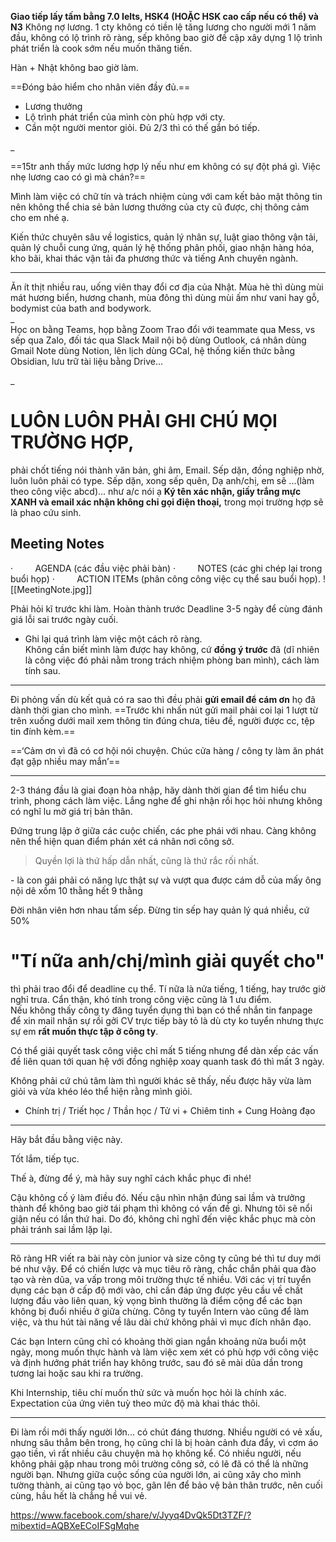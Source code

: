 **Giao tiếp lấy tấm bằng 7.0 Ielts, HSK4 (HOẶC HSK cao cấp nếu có thể) và N3**
Không nợ lương. 1 cty không có tiền lệ tăng lương cho người mới 1 năm đầu, không có lộ trình rõ ràng, sếp không bao giờ đề cập xây dựng 1 lộ trình phát triển là cook sớm nếu muốn thăng tiến.

Hàn + Nhật không bao giờ làm.

==Đóng bảo hiểm cho nhân viên đầy đủ.==
- Lương thưởng
- Lộ trình phát triển của mình còn phù hợp với cty.
- Cần một người mentor giỏi.
Đủ 2/3 thì có thế gắn bó tiếp.

_  
  
==15tr anh thấy mức lương hợp lý nếu như em không có sự đột phá gì. Việc nhẹ lương cao có gì mà chán?==

Mình làm việc có chữ tín và trách nhiệm cùng với cam kết bảo mật thông tin nên không thể chia sẻ bản lương thưởng của cty cũ được, chị thông cảm cho em nhé ạ.  

Kiến thức chuyên sâu về logistics, quản lý nhân sự, luật giao thông vận tải, quản lý chuỗi cung ứng, quản lý hệ thống phân phối, giao nhận hàng hóa, kho bãi, khai thác vận tải đa phương thức và tiếng Anh chuyên ngành.

___
Ăn ít thịt nhiều rau, uống viên thay đổi cơ địa của Nhật. Mùa hè thì dùng mùi mát hương biển, hương chanh, mùa đông thì dùng mùi ấm như vani hay gỗ, bodymist của bath and bodywork.  
_  
Học on bằng Teams, họp bằng Zoom
Trao đổi với teammate qua Mess, vs sếp qua Zalo, đối tác qua Slack
Mail nội bộ dùng Outlook, cá nhân dùng Gmail
Note dùng Notion, lên lịch dùng GCal, hệ thống kiến thức bằng Obsidian, lưu trữ tài liệu bằng Drive...

_
# **LUÔN LUÔN PHẢI GHI CHÚ MỌI TRƯỜNG HỢP,** 
phải chốt tiếng nói thành văn bản, ghi âm, Email. Sếp dặn, đồng nghiệp nhờ, luôn luôn phải có type. Sếp dặn, xong sếp quên, Dạ anh/chị, em sẽ ...(làm theo công việc abcd)... như a/c nói ạ
**Ký tên xác nhận, giấy trắng mực XANH và email xác nhận không chỉ gọi điện thoại,** trong mọi trường hợp sẽ là phao cứu sinh. 
## Meeting Notes
·         AGENDA (các đầu việc phải bàn)
·         NOTES (các ghi chép lại trong buổi họp)
·         ACTION ITEMs (phân công công việc cụ thể sau buổi họp).
![[MeetingNote.jpg]]

Phải hỏi kĩ trước khi làm. Hoàn thành trước Deadline 3-5 ngày để cùng đánh giá lỗi sai trước ngày cuối.

- Ghi lại quá trình làm việc một cách rõ ràng.  
Không cần biết mình làm được hay không, cứ **đồng ý trước** đã (dĩ nhiên là công việc đó phải nằm trong trách nhiệm phòng ban mình), cách làm tính sau.
___
Đi phỏng vấn dù kết quả có ra sao thì đều phải **gửi email để cám ơn** họ đã dành thời gian cho mình. ==Trước khi nhấn nút gửi mail phải coi lại 1 lượt từ trên xuống dưới mail xem thông tin đúng chưa, tiêu đề, người được cc, tệp tin đính kèm.==

==‘Cảm ơn vì đã có cơ hội nói chuyện. Chúc cửa hàng / công ty làm ăn phát đạt gặp nhiều may mắn’==
___
2-3 tháng đầu là giai đoạn hòa nhập, hãy dành thời gian để tìm hiểu chu trình, phong cách làm việc. Lắng nghe để ghi nhận rồi học hỏi nhưng không có nghĩ lu mờ giá trị bản thân.

Đứng trung lập ở giữa các cuộc chiến, các phe phái với nhau. Càng không nên thể hiện quan điểm phán xét cá nhân nơi công sở.
>Quyền lợi là thứ hấp dẫn nhất, cũng là thứ rắc rối nhất.

- là con gái phải có năng lực thật sự và vượt qua được cám dỗ của mấy ông nội dê xồm 10 thằng hết 9 thằng 

Đời nhân viên hơn nhau tấm sếp. Đừng tin sếp hay quản lý quá nhiều, cứ 50%

# **"Tí nữa anh/chị/mình giải quyết cho"** 
thì phải trao đổi để deadline cụ thể. Tí nữa là nửa tiếng, 1 tiếng, hay trước giờ nghỉ trưa. Cẩn thận, khó tính trong công việc cũng là 1 ưu điểm.  
Nếu không thấy công ty đăng tuyển dụng thì bạn có thể nhắn tin fanpage để xin mail nhân sự rồi gởi CV trực tiếp bày tỏ là dù cty ko tuyển nhưng thực sự em **rất muốn thực tập ở công ty**.

Có thể giải quyết task công việc chỉ mất 5 tiếng nhưng để dàn xếp các vấn đề liên quan tới quan hệ với đồng nghiệp xoay quanh task đó thì mất 3 ngày.

Không phải cứ chú tâm làm thì người khác sẽ thấy, nếu được hãy vừa làm giỏi và vừa khéo léo thể hiện rằng mình giỏi.

+ Chính trị / Triết học / Thần học / Tử vi + Chiêm tinh + Cung Hoàng đạo
___
Hãy bắt đầu bằng việc này.

Tốt lắm, tiếp tục.

Thế à, đừng để ý, mà hãy suy nghĩ cách khắc phục đi nhé!

Cậu không cố ý làm điều đó. Nếu cậu nhìn nhận đúng sai lầm và trưởng thành để không bao giờ tái phạm thì không có vấn đề gì. Nhưng tôi sẽ nổi giận nếu có lần thứ hai. Do đó, không chỉ nghĩ đến việc khắc phục mà còn phải tránh sai lầm lặp lại.

___  
Rõ ràng HR viết ra bài này còn junior và size công ty cũng bé thì tư duy mới bé như vậy. Để có chiến lược và mục tiêu rõ ràng, chắc chắn phải qua đào tạo và rèn dũa, va vấp trong môi trường thực tế nhiều. Với các vị trí tuyển dụng các bạn ở cấp độ mới vào, chỉ cần đáp ứng được yêu cầu về chất lượng đầu vào liên quan, kỳ vọng bình thường là điểm cộng để các bạn không bị đuổi nhiều ở giữa chừng. Công ty tuyển Intern vào cũng để làm việc, và thu hút tài năng về lâu dài chứ không phải vì mục đích nhân đạo.

Các bạn Intern cũng chỉ có khoảng thời gian ngắn khoảng nửa buổi một ngày, mong muốn thực hành và làm việc xem xét có phù hợp với công việc và định hướng phát triển hay không trước, sau đó sẽ mài dũa dần trong tương lai hoặc sau khi ra trường.

Khi Internship, tiêu chí muốn thử sức và muốn học hỏi là chính xác. Expectation của ứng viên tuỳ theo mức độ mà khai thác thôi.  
___
Đi làm rồi mới thấy người lớn... có chút đáng thương. Nhiều người có vẻ xấu, nhưng sâu thẳm bên trong, họ cũng chỉ là bị hoàn cảnh đưa đẩy, vì cơm áo gạo tiền, vì rất nhiều câu chuyện mà họ không kể. Có nhiều người, nếu không phải gặp nhau trong môi trường công sở, có lẽ đã có thể là những người bạn. Nhưng giữa cuộc sống của người lớn, ai cũng xây cho mình tường thành, ai cũng tạo vỏ bọc, gân lên để bảo vệ bản thân trước, nên cuối cùng, hầu hết là chẳng hề vui vẻ.

https://www.facebook.com/share/v/Jyyq4DvQk5Dt3TZF/?mibextid=AQBXeECoIFSgMqhe